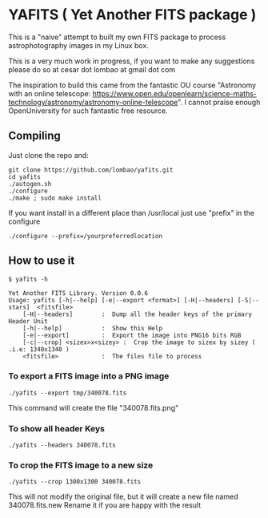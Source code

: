 # YAFITS (  Yet Another FITS package )

This is a "naive" attempt to built my own FITS package to process 
astrophotography images in my Linux box. 

This is a very much work in progress, if you want to make any suggestions
please do so at cesar dot lombao at gmail dot com

The inspiration to build this came from the fantastic OU course "Astronomy
with an online telescope:
https://www.open.edu/openlearn/science-maths-technology/astronomy/astronomy-online-telescope". 
I cannot praise enough OpenUniversity for such fantastic free resource.




## Compiling

Just clone the repo and:

```
git clone https://github.com/lombao/yafits.git
cd yafits
./autogen.sh
./configure
./make ; sudo make install
```

If you want install in a different place than /usr/local just use "prefix"
in the configure

```
./configure --prefix=/yourpreferredlocation
```


## How to use it

```
$ yafits -h

Yet Another FITS Library. Version 0.0.6
Usage: yafits [-h|--help] [-e|--export <format>] [-H|--headers] [-S|--stars]  <fitsfile>  
	[-H|--headers]        :  Dump all the header keys of the primary Header Unit
	[-h|--help]           :  Show this Help 
	[-e|--export]         :  Export the image into PNG16 bits RGB 
	[-c|--crop] <sizex>x<sizey> :  Crop the image to sizex by sizey ( .i.e: 1340x1340 ) 
	<fitsfile>            :  The files file to process

```


### To export a FITS image into a PNG image
```
./yafits --export tmp/340078.fits
```

This command will create the file "340078.fits.png" 


### To show all header Keys

```
./yafits --headers 340078.fits
```

### To crop the FITS image to a new size

```
./yafits --crop 1300x1300 340078.fits

```

This will not modify the original file, but 
it will create a new file named 340078.fits.new
Rename it if you are happy with the result


